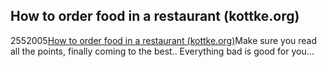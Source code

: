 <article><h2>How to order food in a restaurant (kottke.org)</h2><time><span class="day">25</span><span class="month">5</span><span class="year">2005</span></time><a href="http://www.kottke.org/05/05/how-to-order-food">How to order food in a restaurant (kottke.org)</a>Make sure you read all the points, finally coming to the best.. Everything bad is good for you...</article>